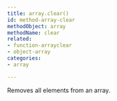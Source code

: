 ```yaml
---
title: array.clear()
id: method-array-clear
methodObject: array
methodName: clear
related:
- function-arrayclear
- object-array
categories:
- array

---
```


Removes all elements from an array.
